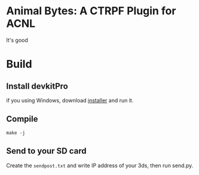 # Animal Bytes: A CTRPF Plugin for ACNL
It's good

# Build
## Install devkitPro
if you using Windows, download [installer](https://github.com/devkitPro/installer/releases) and run it.

## Compile
```
make -j
```

## Send to your SD card
Create the `sendpost.txt` and write IP address of your 3ds, then run send.py.